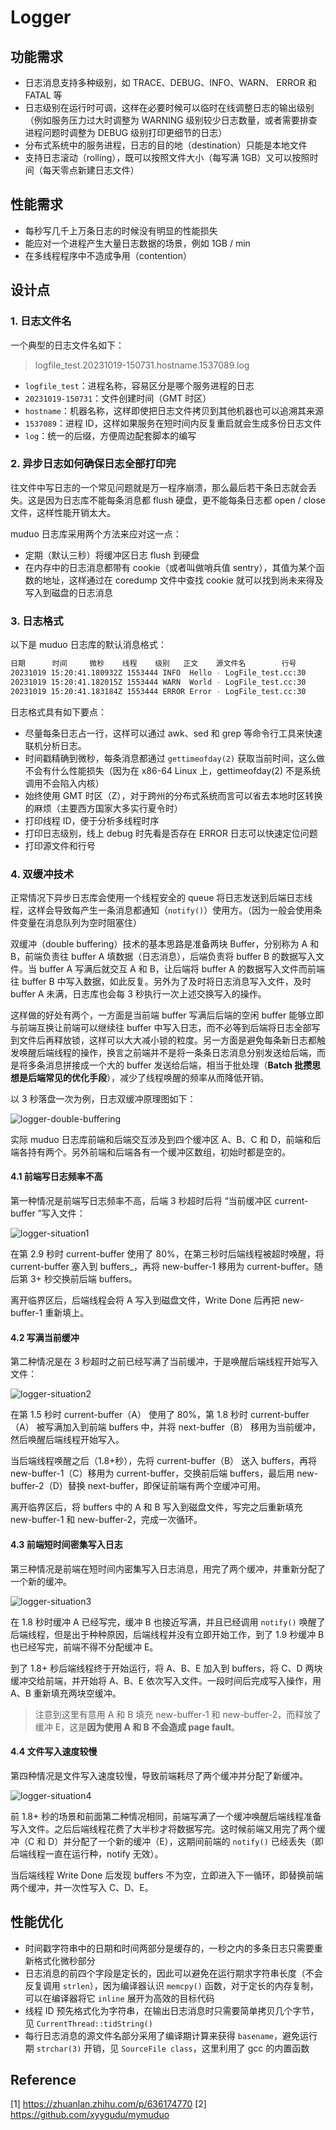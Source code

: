 # Logger

## 功能需求

* 日志消息支持多种级别，如 TRACE、DEBUG、INFO、WARN、 ERROR 和 FATAL 等
* 日志级别在运行时可调，这样在必要时候可以临时在线调整日志的输出级别（例如服务压力过大时调整为 WARNING 级别较少日志数量，或者需要排查进程问题时调整为 DEBUG 级别打印更细节的日志）
* 分布式系统中的服务进程，日志的目的地（destination）只能是本地文件
* 支持日志滚动（rolling），既可以按照文件大小（每写满 1GB）又可以按照时间（每天零点新建日志文件）

## 性能需求

* 每秒写几千上万条日志的时候没有明显的性能损失
* 能应对一个进程产生大量日志数据的场景，例如 1GB / min
* 在多线程程序中不造成争用（contention）

## 设计点

### 1. 日志文件名

一个典型的日志文件名如下：

> logfile_test.20231019-150731.hostname.1537089.log

* `logfile_test`：进程名称，容易区分是哪个服务进程的日志
* `20231019-150731`：文件创建时间（GMT 时区）
* `hostname`：机器名称，这样即使把日志文件拷贝到其他机器也可以追溯其来源
* `1537089`：进程 ID，这样如果服务在短时间内反复重启就会生成多份日志文件
* `log`：统一的后缀，方便周边配套脚本的编写

### 2. 异步日志如何确保日志全部打印完

往文件中写日志的一个常见问题就是万一程序崩溃，那么最后若干条日志就会丢失。这是因为日志库不能每条消息都 flush 硬盘，更不能每条日志都 open / close 文件，这样性能开销太大。

muduo 日志库采用两个方法来应对这一点：

* 定期（默认三秒）将缓冲区日志 flush 到硬盘
* 在内存中的日志消息都带有 cookie（或者叫做哨兵值 sentry），其值为某个函数的地址，这样通过在 coredump 文件中查找 cookie 就可以找到尚未来得及写入到磁盘的日志消息

### 3. 日志格式

以下是 muduo 日志库的默认消息格式：

```bash
日期      时间     微秒    线程    级别   正文    源文件名        行号
20231019 15:20:41.180932Z 1553444 INFO  Hello - LogFile_test.cc:30
20231019 15:20:41.182015Z 1553444 WARN  World - LogFile_test.cc:30
20231019 15:20:41.183184Z 1553444 ERROR Error - LogFile_test.cc:30
```

日志格式具有如下要点：

* 尽量每条日志占一行，这样可以通过 awk、sed 和 grep 等命令行工具来快速联机分析日志。
* 时间戳精确到微秒，每条消息都通过 `gettimeofday(2)` 获取当前时间，这么做不会有什么性能损失（因为在 x86-64 Linux 上，gettimeofday(2) 不是系统调用不会陷入内核）
* 始终使用 GMT 时区（Z），对于跨州的分布式系统而言可以省去本地时区转换的麻烦（主要西方国家大多实行夏令时）
* 打印线程 ID，便于分析多线程时序
* 打印日志级别，线上 debug 时先看是否存在 ERROR 日志可以快速定位问题
* 打印源文件和行号

### 4. 双缓冲技术

正常情况下异步日志库会使用一个线程安全的 queue 将日志发送到后端日志线程，这样会导致每产生一条消息都通知（`notify()`）使用方。（因为一般会使用条件变量在消息队列为空时阻塞住）

双缓冲（double buffering）技术的基本思路是准备两块 Buffer，分别称为 A 和 B，前端负责往 buffer A 填数据（日志消息），后端负责将 buffer B 的数据写入文件。当 buffer A 写满后就交互 A 和 B，让后端将 buffer A 的数据写入文件而前端往 buffer B 中写入数据，如此反复。另外为了及时将日志消息写入文件，及时 buffer A 未满，日志库也会每 3 秒执行一次上述交换写入的操作。

这样做的好处有两个，一方面是当前端 buffer 写满后后端的空闲 buffer 能够立即与前端互换让前端可以继续往 buffer 中写入日志，而不必等到后端将日志全部写到文件后再释放锁，这样可以大大减小锁的粒度。另一方面是避免每条新日志都触发唤醒后端线程的操作，换言之前端并不是将一条条日志消息分别发送给后端，而是将多条消息拼接成一个大的 buffer 发送给后端，相当于批处理（**Batch 批攒思想是后端常见的优化手段**），减少了线程唤醒的频率从而降低开销。

以 3 秒落盘一次为例，日志双缓冲原理图如下：

![logger-double-buffering](./image/logger-double-buffering.png)

实际 muduo 日志库前端和后端交互涉及到四个缓冲区 A、B、C 和 D，前端和后端各持有两个。另外前端和后端各有一个缓冲区数组，初始时都是空的。

#### 4.1 前端写日志频率不高

第一种情况是前端写日志频率不高，后端 3 秒超时后将 “当前缓冲区 current-buffer ”写入文件：

![logger-situation1](./image/logger-situation1.png)

在第 2.9 秒时 current-buffer 使用了 80%，在第三秒时后端线程被超时唤醒，将 current-buffer 塞入到 buffers_，再将 new-buffer-1 移用为 current-buffer。随后第 3+ 秒交换前后端 buffers。

离开临界区后，后端线程会将 A 写入到磁盘文件，Write Done 后再把 new-buffer-1 重新填上。

#### 4.2 写满当前缓冲

第二种情况是在 3 秒超时之前已经写满了当前缓冲，于是唤醒后端线程开始写入文件：

![logger-situation2](./image/logger-situation2.png)

在第 1.5 秒时 current-buffer（A） 使用了 80%，第 1.8 秒时 current-buffer（A） 被写满加入到前端 buffers 中，并将 next-buffer（B） 移用为当前缓冲，然后唤醒后端线程开始写入。

当后端线程唤醒之后（1.8+秒），先将 current-buffer（B） 送入 buffers，再将 new-buffer-1（C）移用为 current-buffer，交换前后端 buffers，最后用 new-buffer-2（D）替换 next-buffer，即保证前端有两个空缓冲可用。

离开临界区后，将 buffers 中的 A 和 B 写入到磁盘文件，写完之后重新填充 new-buffer-1 和 new-buffer-2，完成一次循环。

#### 4.3 前端短时间密集写入日志

第三种情况是前端在短时间内密集写入日志消息，用完了两个缓冲，并重新分配了一个新的缓冲。

![logger-situation3](./image/logger-situation3.png)

在 1.8 秒时缓冲 A 已经写完，缓冲 B 也接近写满，并且已经调用 `notify()` 唤醒了后端线程，但是出于种种原因，后端线程并没有立即开始工作，到了 1.9 秒缓冲 B 也已经写完，前端不得不分配缓冲 E。

到了 1.8+ 秒后端线程终于开始运行，将 A、B、E 加入到 buffers，将 C、D 两块缓冲交给前端，并开始将 A、B、E 依次写入文件。一段时间后完成写入操作，用 A、B 重新填充两块空缓冲。

> 注意到这里有意用 A 和 B 填充 new-buffer-1 和 new-buffer-2，而释放了缓冲 E，这是**因为使用 A 和 B 不会造成 page fault**。

#### 4.4 文件写入速度较慢

第四种情况是文件写入速度较慢，导致前端耗尽了两个缓冲并分配了新缓冲。

![logger-situation4](./image/logger-situation4.png)

前 1.8+ 秒的场景和前面第二种情况相同，前端写满了一个缓冲唤醒后端线程准备写入文件。之后后端线程花费了大半秒才将数据写完。这时候前端又用完了两个缓冲（C 和 D）并分配了一个新的缓冲（E），这期间前端的 `notify()` 已经丢失（即后端线程一直在运行种，notify 无效）。

当后端线程 Write Done 后发现 buffers 不为空，立即进入下一循环，即替换前端两个缓冲，并一次性写入 C、D、E。

## 性能优化

* 时间戳字符串中的日期和时间两部分是缓存的，一秒之内的多条日志只需要重新格式化微秒部分
* 日志消息的前四个字段是定长的，因此可以避免在运行期求字符串长度（不会反复调用 `strlen`），因为编译器认识 `memcpy()` 函数，对于定长的内存复制，可以在编译器将它 `inline` 展开为高效的目标代码
* 线程 ID 预先格式化为字符串，在输出日志消息时只需要简单拷贝几个字节，见 `CurrentThread::tidString()`
* 每行日志消息的源文件名部分采用了编译期计算来获得 `basename`，避免运行期 `strchar(3)` 开销，见 `SourceFile class`，这里利用了 gcc 的内置函数

## Reference

[1] <https://zhuanlan.zhihu.com/p/636174770>
[2] <https://github.com/xyygudu/mymuduo>

